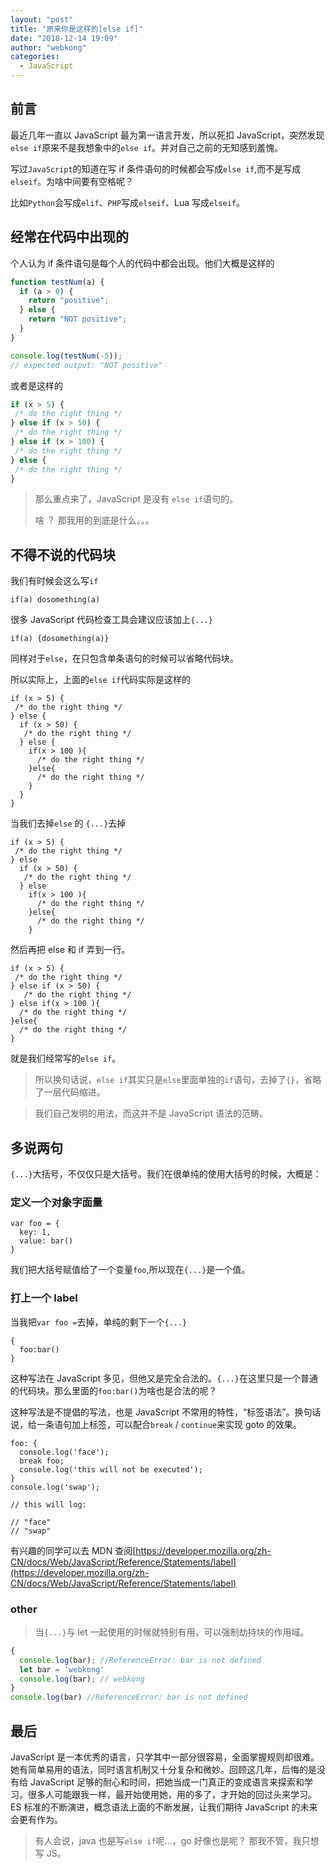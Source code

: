 ```yaml
---
layout: "post"
title: "原来你是这样的[else if]"
date: "2018-12-14 19:09"
author: "webkong"
categories:
  - JavaScript
---
```


## 前言

最近几年一直以 JavaScript 最为第一语言开发，所以死扣 JavaScript，突然发现`else if`原来不是我想象中的`else if`。并对自己之前的无知感到羞愧。

写过`JavaScript`的知道在写 if 条件语句的时候都会写成`else if`,而不是写成`elseif`。为啥中间要有空格呢？

比如`Python`会写成`elif`、`PHP`写成`elseif`、Lua 写成`elseif`。

<!-- more -->

## 经常在代码中出现的

个人认为 if 条件语句是每个人的代码中都会出现。他们大概是这样的

```JavaScript
function testNum(a) {
  if (a > 0) {
    return "positive";
  } else {
    return "NOT positive";
  }
}

console.log(testNum(-5));
// expected output: "NOT positive"
```

或者是这样的

```JavaScript
if (x > 5) {
 /* do the right thing */
} else if (x > 50) {
 /* do the right thing */
} else if (x > 100) {
 /* do the right thing */
} else {
 /* do the right thing */
}
```

> 那么重点来了，JavaScript 是没有 `else if`语句的。
>
> 啥 ？ 那我用的到底是什么。。。

## 不得不说的代码块

我们有时候会这么写`if`

```
if(a) dosomething(a)
```

很多 JavaScript 代码检查工具会建议应该加上`{...}`

```
if(a) {dosomething(a)}
```

同样对于`else`，在只包含单条语句的时候可以省略代码块。

所以实际上，上面的`else if`代码实际是这样的

```
if (x > 5) {
 /* do the right thing */
} else {
  if (x > 50) {
   /* do the right thing */
  } else {
    if(x > 100 ){
      /* do the right thing */
    }else{
      /* do the right thing */
    }
  }
}
```

当我们去掉`else` 的 `{...}`去掉

```
if (x > 5) {
 /* do the right thing */
} else
  if (x > 50) {
   /* do the right thing */
  } else
    if(x > 100 ){
      /* do the right thing */
    }else{
      /* do the right thing */
    }
```

然后再把 else 和 if 弄到一行。

```
if (x > 5) {
 /* do the right thing */
} else if (x > 50) {
   /* do the right thing */
} else if(x > 100 ){
  /* do the right thing */
}else{
  /* do the right thing */
}
```

就是我们经常写的`else if`。

> 所以换句话说，`else if`其实只是`else`里面单独的`if`语句，去掉了`{}`，省略了一层代码缩进。

> 我们自己发明的用法，而这并不是 JavaScript 语法的范畴。

## 多说两句

`{...}`大括号，不仅仅只是大括号。我们在很单纯的使用大括号的时候，大概是：

### 定义一个对象字面量

```
var foo = {
  key: 1,
  value: bar()
}
```

我们把大括号赋值给了一个变量`foo`,所以现在`{...}`是一个值。

### 打上一个 label

当我把`var foo =`去掉，单纯的剩下一个`{...}`

```
{
  foo:bar()
}
```

这种写法在 JavaScript 多见，但他又是完全合法的。`{...}`在这里只是一个普通的代码块。那么里面的`foo:bar()`为啥也是合法的呢？

这种写法是不提倡的写法，也是 JavaScript 不常用的特性，“标签语法”。换句话说，给一条语句加上标签，可以配合`break` / `continue`来实现 goto 的效果。

```
foo: {
  console.log('face');
  break foo;
  console.log('this will not be executed');
}
console.log('swap');

// this will log:

// "face"
// "swap"
```

有兴趣的同学可以去 MDN 查阅[https://developer.mozilla.org/zh-CN/docs/Web/JavaScript/Reference/Statements/label](https://developer.mozilla.org/zh-CN/docs/Web/JavaScript/Reference/Statements/label)

### other

> 当`{...}`与 let 一起使用的时候就特别有用，可以强制劫持块的作用域。

```JavaScript
{
  console.log(bar); //ReferenceError: bar is not defined
  let bar = 'webkong'
  console.log(bar); // webkong
}
console.log(bar) //ReferenceError: bar is not defined
```

## 最后

JavaScript 是一本优秀的语言，只学其中一部分很容易，全面掌握规则却很难。她有简单易用的语法，同时语言机制又十分复杂和微妙。回顾这几年，后悔的是没有给 JavaScript 足够的耐心和时间，把她当成一门真正的变成语言来探索和学习。很多人可能跟我一样，最开始使用她，用的多了，才开始的回过头来学习。ES 标准的不断演进，概念语法上面的不断发展，让我们期待 JavaScript 的未来会更有作为。

> 有人会说，java 也是写`else if`呢...，go 好像也是呢？ 那我不管，我只想写 JS。
